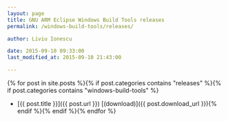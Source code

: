 ```yaml
---
layout: page
title: GNU ARM Eclipse Windows Build Tools releases
permalink: /windows-build-tools/releases/

author: Liviu Ionescu

date: 2015-09-10 09:33:00
last_modified_at: 2015-09-10 21:43:00

---
```


{% for post in site.posts %}{% if post.categories contains "releases" %}{% if post.categories contains "windows-build-tools" %}
* [{{ post.title }}]({{ post.url }}) [(download)]({{ post.download_url }}){% endif %}{% endif %}{% endfor %}
